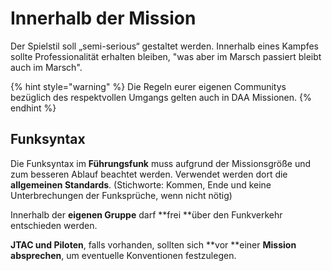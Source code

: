 # Innerhalb der Mission

Der Spielstil soll „semi-serious“ gestaltet werden. Innerhalb eines Kampfes sollte Professionalität erhalten bleiben, "was aber im Marsch passiert bleibt auch im Marsch".

{% hint style="warning" %}
Die Regeln eurer eigenen Communitys bezüglich des respektvollen Umgangs gelten auch in DAA Missionen.
{% endhint %}

## Funksyntax

Die Funksyntax im **Führungsfunk** muss aufgrund der Missionsgröße und zum besseren Ablauf beachtet werden. Verwendet werden dort die **allgemeinen Standards**. (Stichworte: Kommen, Ende und keine Unterbrechungen der Funksprüche, wenn nicht nötig)

Innerhalb der **eigenen Gruppe** darf **frei **über den Funkverkehr entschieden werden.

**JTAC und Piloten**, falls vorhanden, sollten sich **vor **einer **Mission absprechen**, um eventuelle Konventionen festzulegen.
